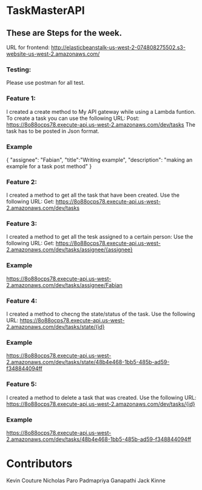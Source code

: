 # TaskMasterAPI

## These are Steps for the week.

URL for frontend:
http://elasticbeanstalk-us-west-2-074808275502.s3-website-us-west-2.amazonaws.com/


### Testing:
Please use postman for all test.

### Feature 1:
I created a create method to My API gateway while using a Lambda funtion.
To create a task you can use the following URL: 
Post:
https://8o88ocps78.execute-api.us-west-2.amazonaws.com/dev/tasks
The task has to be posted in Json format.

### Example 
{
"assignee": "Fabian",
"title":"Writing example",
"description": "making an example for a task post method"
}

### Feature 2:
I created a method to get all the task that have been created.
Use the following URL:
Get:
https://8o88ocps78.execute-api.us-west-2.amazonaws.com/dev/tasks

### Feature 3:
I created a method to get all the tesk assigned to a certain person:
Use the following URL:
Get:
https://8o88ocps78.execute-api.us-west-2.amazonaws.com/dev/tasks/assignee/{assignee}

### Example
https://8o88ocps78.execute-api.us-west-2.amazonaws.com/dev/tasks/assignee/Fabian

### Feature 4: 
I created a method to checng the state/status of the task.
Use the following URL:
https://8o88ocps78.execute-api.us-west-2.amazonaws.com/dev/tasks/state/{id}

### Example
https://8o88ocps78.execute-api.us-west-2.amazonaws.com/dev/tasks/state/48b4e468-1bb5-485b-ad59-f348844094ff

### Feature 5:
I created a method to delete a task that was created.
Use the following URL:
https://8o88ocps78.execute-api.us-west-2.amazonaws.com/dev/tasks/{id}

### Example
https://8o88ocps78.execute-api.us-west-2.amazonaws.com/dev/tasks/48b4e468-1bb5-485b-ad59-f348844094ff

# Contributors

Kevin Couture
Nicholas Paro
Padmapriya Ganapathi
Jack Kinne



